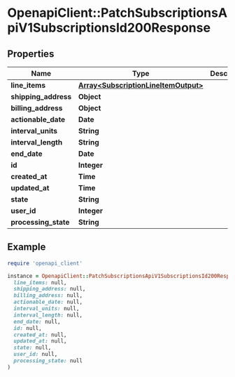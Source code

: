 # OpenapiClient::PatchSubscriptionsApiV1SubscriptionsId200Response

## Properties

| Name | Type | Description | Notes |
| ---- | ---- | ----------- | ----- |
| **line_items** | [**Array&lt;SubscriptionLineItemOutput&gt;**](SubscriptionLineItemOutput.md) |  | [optional] |
| **shipping_address** | **Object** |  | [optional] |
| **billing_address** | **Object** |  | [optional] |
| **actionable_date** | **Date** |  |  |
| **interval_units** | **String** |  |  |
| **interval_length** | **String** |  |  |
| **end_date** | **Date** |  |  |
| **id** | **Integer** |  |  |
| **created_at** | **Time** |  |  |
| **updated_at** | **Time** |  |  |
| **state** | **String** |  |  |
| **user_id** | **Integer** |  |  |
| **processing_state** | **String** |  |  |

## Example

```ruby
require 'openapi_client'

instance = OpenapiClient::PatchSubscriptionsApiV1SubscriptionsId200Response.new(
  line_items: null,
  shipping_address: null,
  billing_address: null,
  actionable_date: null,
  interval_units: null,
  interval_length: null,
  end_date: null,
  id: null,
  created_at: null,
  updated_at: null,
  state: null,
  user_id: null,
  processing_state: null
)
```

